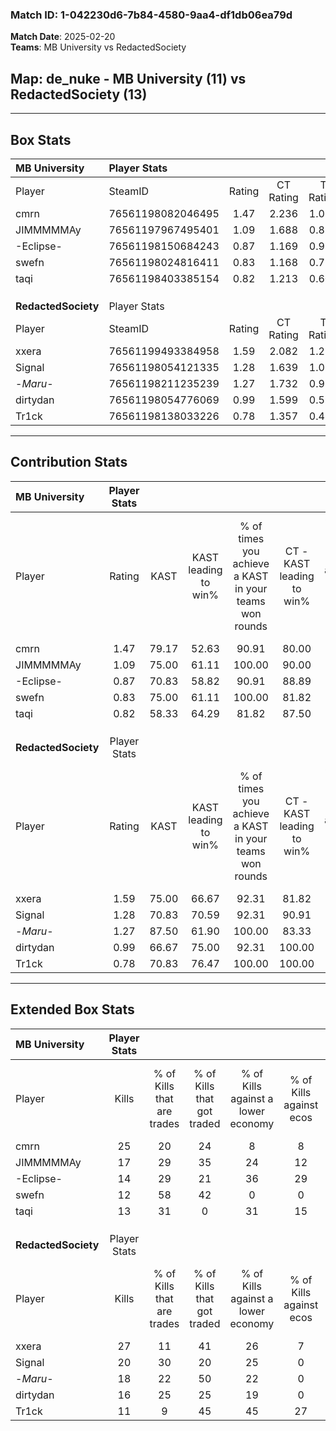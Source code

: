 ### Match ID: 1-042230d6-7b84-4580-9aa4-df1db06ea79d  
**Match Date**: 2025-02-20  
**Teams**: MB University vs RedactedSociety  

## **Map**: de_nuke - MB University (11) vs RedactedSociety (13)  
---  

## Box Stats  

| **MB University**   | Player Stats      |        |           |          |       |       |       |         |        |      |     |
| :- | :- | :-: | :-: | :-: | :-: | :-: | :-: | :-: | :-: | :-: | :-: |
| Player              | SteamID           | Rating | CT Rating | T Rating | KAST  |  ADR  | Kills | Assists | Deaths | K/D  | HS% |
| cmrn                | 76561198082046495 |  1.47  |   2.236   |  1.051   | 79.17 | 98.0  |  25   |    3    |   18   | 1.39 | 52  |
| JIMMMMMAy           | 76561197967495401 |  1.09  |   1.688   |  0.859   | 75.00 | 79.8  |  17   |    9    |   19   | 0.89 | 35  |
| -Eclipse-           | 76561198150684243 |  0.87  |   1.169   |  0.920   | 70.83 | 62.3  |  14   |    7    |   20   | 0.70 | 21  |
| swefn               | 76561198024816411 |  0.83  |   1.168   |  0.714   | 75.00 | 56.8  |  12   |    7    |   19   | 0.63 | 33  |
| taqi                | 76561198403385154 |  0.82  |   1.213   |  0.607   | 58.33 | 60.1  |  13   |    6    |   16   | 0.81 | 76  |
|                     |                   |        |           |          |       |       |       |         |        |      |     |
|                     |                   |        |           |          |       |       |       |         |        |      |     |
|                     |                   |        |           |          |       |       |       |         |        |      |     |
| **RedactedSociety** | Player Stats      |        |           |          |       |       |       |         |        |      |     |
| Player              | SteamID           | Rating | CT Rating | T Rating | KAST  |  ADR  | Kills | Assists | Deaths | K/D  | HS% |
| xxera               | 76561199493384958 |  1.59  |   2.082   |  1.274   | 75.00 | 117.0 |  27   |    8    |   18   | 1.50 | 66  |
| Signal              | 76561198054121335 |  1.28  |   1.639   |  1.022   | 70.83 | 91.9  |  20   |    6    |   15   | 1.33 | 35  |
| -_Maru_-            | 76561198211235239 |  1.27  |   1.732   |  0.935   | 87.50 | 74.6  |  18   |    3    |   15   | 1.20 | 50  |
| dirtydan            | 76561198054776069 |  0.99  |   1.599   |  0.599   | 66.67 | 63.2  |  16   |    4    |   16   | 1.00 | 31  |
| Tr1ck               | 76561198138033226 |  0.78  |   1.357   |  0.480   | 70.83 | 53.2  |  11   |    4    |   17   | 0.65 | 54  |
---  

## Contribution Stats  

| **MB University**   | Player Stats |       |                      |                                                        |                           |                                                             |                          |                                                            |
| :- | :-: | :-: | :-: | :-: | :-: | :-: | :-: | :-: |
| Player              |    Rating    | KAST  | KAST leading to win% | % of times you achieve a KAST in your teams won rounds | CT - KAST leading to win% | CT - % of times you achieve a KAST in your teams won rounds | T - KAST leading to win% | T - % of times you achieve a KAST in your teams won rounds |
| cmrn                |     1.47     | 79.17 |        52.63         |                         90.91                          |           80.00           |                            88.89                            |          22.22           |                           100.00                           |
| JIMMMMMAy           |     1.09     | 75.00 |        61.11         |                         100.00                         |           90.00           |                           100.00                            |          25.00           |                           100.00                           |
| -Eclipse-           |     0.87     | 70.83 |        58.82         |                         90.91                          |           88.89           |                            88.89                            |          25.00           |                           100.00                           |
| swefn               |     0.83     | 75.00 |        61.11         |                         100.00                         |           81.82           |                           100.00                            |          28.57           |                           100.00                           |
| taqi                |     0.82     | 58.33 |        64.29         |                         81.82                          |           87.50           |                            77.78                            |          33.33           |                           100.00                           |
|                     |              |       |                      |                                                        |                           |                                                             |                          |                                                            |
|                     |              |       |                      |                                                        |                           |                                                             |                          |                                                            |
|                     |              |       |                      |                                                        |                           |                                                             |                          |                                                            |
| **RedactedSociety** | Player Stats |       |                      |                                                        |                           |                                                             |                          |                                                            |
| Player              |    Rating    | KAST  | KAST leading to win% | % of times you achieve a KAST in your teams won rounds | CT - KAST leading to win% | CT - % of times you achieve a KAST in your teams won rounds | T - KAST leading to win% | T - % of times you achieve a KAST in your teams won rounds |
| xxera               |     1.59     | 75.00 |        66.67         |                         92.31                          |           81.82           |                            90.00                            |          42.86           |                           100.00                           |
| Signal              |     1.28     | 70.83 |        70.59         |                         92.31                          |           90.91           |                           100.00                            |          33.33           |                           66.67                            |
| -_Maru_-            |     1.27     | 87.50 |        61.90         |                         100.00                         |           83.33           |                           100.00                            |          33.33           |                           100.00                           |
| dirtydan            |     0.99     | 66.67 |        75.00         |                         92.31                          |          100.00           |                           100.00                            |          33.33           |                           66.67                            |
| Tr1ck               |     0.78     | 70.83 |        76.47         |                         100.00                         |          100.00           |                           100.00                            |          42.86           |                           100.00                           |
---  

## Extended Box Stats  

| **MB University**   | Player Stats |                            |                            |                                    |                         |                              |                                 |        |                             |                                     |                          |                               |                            |
| :- | :-: | :-: | :-: | :-: | :-: | :-: | :-: | :-: | :-: | :-: | :-: | :-: | :-: |
| Player              |    Kills     | % of Kills that are trades | % of Kills that got traded | % of Kills against a lower economy | % of Kills against ecos | % of Kills that are flawless | % of Kills that are close duels | Deaths | % of Deaths that get traded | % of Deaths against a lower economy | % of Deaths against ecos | % of Deaths that are flawless | % of Deaths that are close |
| cmrn                |      25      |             20             |             24             |                 8                  |            8            |              64              |               12                |   18   |             44              |                  6                  |            0             |              61               |             6              |
| JIMMMMMAy           |      17      |             29             |             35             |                 24                 |           12            |              65              |                6                |   19   |             42              |                  0                  |            0             |              63               |             0              |
| -Eclipse-           |      14      |             29             |             21             |                 36                 |           29            |              64              |                0                |   20   |             40              |                  5                  |            5             |              65               |             0              |
| swefn               |      12      |             58             |             42             |                 0                  |            0            |              67              |                0                |   19   |             26              |                  5                  |            0             |              53               |             5              |
| taqi                |      13      |             31             |             0              |                 31                 |           15            |              69              |                8                |   16   |             25              |                  0                  |            0             |              50               |             13             |
|                     |              |                            |                            |                                    |                         |                              |                                 |        |                             |                                     |                          |                               |                            |
|                     |              |                            |                            |                                    |                         |                              |                                 |        |                             |                                     |                          |                               |                            |
|                     |              |                            |                            |                                    |                         |                              |                                 |        |                             |                                     |                          |                               |                            |
| **RedactedSociety** | Player Stats |                            |                            |                                    |                         |                              |                                 |        |                             |                                     |                          |                               |                            |
| Player              |    Kills     | % of Kills that are trades | % of Kills that got traded | % of Kills against a lower economy | % of Kills against ecos | % of Kills that are flawless | % of Kills that are close duels | Deaths | % of Deaths that get traded | % of Deaths against a lower economy | % of Deaths against ecos | % of Deaths that are flawless | % of Deaths that are close |
| xxera               |      27      |             11             |             41             |                 26                 |            7            |              59              |                4                |   18   |             22              |                 11                  |            0             |              50               |             11             |
| Signal              |      20      |             30             |             20             |                 25                 |            0            |              65              |               10                |   15   |             13              |                 13                  |            0             |              73               |             7              |
| -_Maru_-            |      18      |             22             |             50             |                 22                 |            0            |              50              |                0                |   15   |             20              |                 13                  |            0             |              47               |             7              |
| dirtydan            |      16      |             25             |             25             |                 19                 |            0            |              69              |                6                |   16   |             31              |                 13                  |            0             |              94               |             0              |
| Tr1ck               |      11      |             9              |             45             |                 45                 |           27            |              45              |                0                |   17   |             35              |                 18                  |            0             |              65               |             6              |
